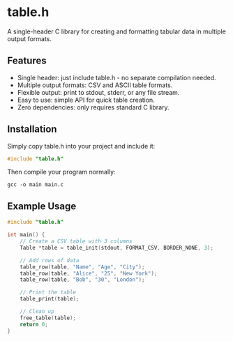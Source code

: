 # table.h

A single-header C library for creating and formatting tabular data in multiple output formats.

## Features

- Single header: just include table.h - no separate compilation needed.
- Multiple output formats: CSV and ASCII table formats.
- Flexible output: print to stdout, stderr, or any file stream.
- Easy to use: simple API for quick table creation.
- Zero dependencies: only requires standard C library.

## Installation

Simply copy table.h into your project and include it:

```c
#include "table.h"
```

Then compile your program normally:

```console
gcc -o main main.c
```

## Example Usage

```c
#include "table.h"

int main() {
    // Create a CSV table with 3 columns
    Table *table = table_init(stdout, FORMAT_CSV, BORDER_NONE, 3);

    // Add rows of data
    table_row(table, "Name", "Age", "City");
    table_row(table, "Alice", "25", "New York");
    table_row(table, "Bob", "30", "London");

    // Print the table
    table_print(table);

    // Clean up
    free_table(table);
    return 0;
}
```
